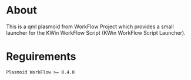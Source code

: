 About
=====
This is a qml plasmoid from WorkFlow Project which provides a small launcher
for the KWin WorkFlow Script (KWin WorkFlow Script Launcher).


Reguirements
=====
    Plasmoid WorkFlow >= 0.4.0
